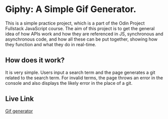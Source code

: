# Giphy: A Simple Gif Generator.

This is a simple practice project, which is a part of the Odin Project Fullstack JavaScript course. The aim of this project is to get the general idea of how APIs work and how they are referenced in JS, synchronous and asynchronous code, and how all these can be put together, showing how they function and what they do in real-time. 

## How does it work?

It is very simple. Users input a search term and the page generates a git related to the search term. For invalid terms, the page throws an error in the console and also displays the likely error in the place of a git. 

## Live Link
[Gif generator]('https://ricky-rubin.github.io/Giphy/')